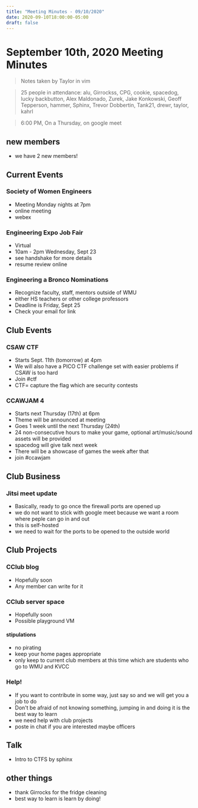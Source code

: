 ```yaml
---
title: "Meeting Minutes - 09/10/2020"
date: 2020-09-10T18:00:00-05:00
draft: false
---
```


# September 10th, 2020 Meeting Minutes
> Notes taken by Taylor in vim

> 25 people in attendance: alu, Girrockss, CPG, cookie, spacedog, lucky backbutton, Alex Maldonado, Zurek, Jake Konkowski, Geoff Tepperson, hammer, Sphinx, Trevor Dobbertin, Tank21, drewr, taylor, kahrl

> 6:00 PM, On a Thursday, on google meet

## new members
* we have 2 new members!

## Current Events

### Society of Women Engineers
* Meeting Monday nights at 7pm
* online meeting
* webex

### Engineering Expo Job Fair
* Virtual
* 10am - 2pm Wednesday, Sept 23
* see handshake for more details
* resume review online

### Engineering a Bronco Nominations
* Recognize faculty, staff, mentors outside of WMU
* either HS teachers or other college professors
* Deadline is Friday, Sept 25
* Check your email for link

## Club Events

### CSAW CTF
* Starts Sept. 11th (tomorrow) at 4pm
* We will also have a PICO CTF challenge set with easier problems if CSAW is too hard
* Join #ctf
* CTF= capture the flag which are security contests

### CCAWJAM 4
* Starts next Thursday (17th) at 6pm
* Theme will be announced at meeting
* Goes 1 week until the next Thursday (24th)
* 24 non-consecutive hours to make your game, optional art/music/sound assets will be provided
* spacedog will give talk next week
* There will be a showcase of games the week after that
* join #ccawjam

## Club Business

### Jitsi meet update
* Basically, ready to go once the firewall ports are opened up
* we do not want to stick with google meet because we want a room where peple can go in and out
* this is self-hosted
* we need to wait for the ports to be opened to the outside world

## Club Projects

### CClub blog
* Hopefully soon
* Any member can write for it

### CClub server space
* Hopefully soon
* Possible playground VM

#### stipulations
* no pirating 
* keep your home pages appropriate
* only keep to current club members at this time  which are students who go to WMU and KVCC

### Help!
* If you want to contribute in some way, just say so and we will get you a job to do
* Don't be afraid of not knowing something, jumping in and doing it is the best way to learn
* we need help with club projects
* poste in chat if you are interested maybe officers

## Talk
* Intro to CTFS by sphinx

## other things
* thank Girrocks for the fridge cleaning
* best way to learn is learn by doing!


